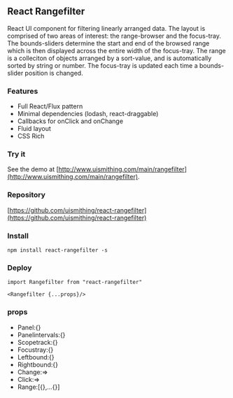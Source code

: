 ## React Rangefilter

React UI component for filtering linearly arranged data. The layout is comprised of two areas of interest: the range-browser and the focus-tray. The bounds-sliders determine the start and end of the browsed range which is then displayed across the entire width of the focus-tray. The range is a colleciton of objects arranged by a sort-value, and is automatically sorted by string or number. The focus-tray is updated each time a bounds-slider position is changed.

### Features
  * Full React/Flux pattern
  * Minimal dependencies (lodash, react-draggable)
  * Callbacks for onClick and onChange
  * Fluid layout
  * CSS Rich

### Try it
See the demo at [http://www.uismithing.com/main/rangefilter](http://www.uismithing.com/main/rangefilter).

### Repository
[https://github.com/uismithing/react-rangefilter](https://github.com/uismithing/react-rangefilter)

### Install
`npm install react-rangefilter -s`

### Deploy
`import Rangefilter from "react-rangefilter"`

`<Rangefilter {...props}/>`

### props
  * Panel:{}
  * Panelintervals:{}
  * Scopetrack:{}
  * Focustray:{}
  * Leftbound:{}
  * Rightbound:{}
  * Change:=>
  * Click:=>
  * Range:[{},...{}]